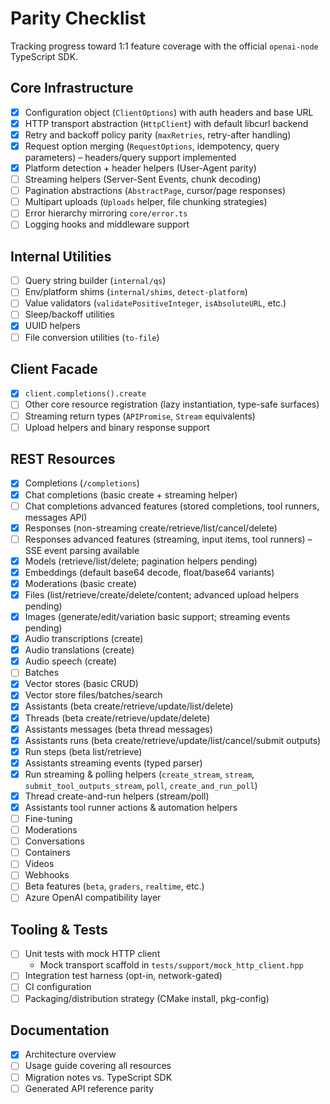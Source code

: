 # Parity Checklist

Tracking progress toward 1:1 feature coverage with the official `openai-node` TypeScript SDK.

## Core Infrastructure
- [x] Configuration object (`ClientOptions`) with auth headers and base URL
- [x] HTTP transport abstraction (`HttpClient`) with default libcurl backend
- [x] Retry and backoff policy parity (`maxRetries`, retry-after handling)
- [x] Request option merging (`RequestOptions`, idempotency, query parameters) – headers/query support implemented
- [x] Platform detection + header helpers (User-Agent parity)
- [ ] Streaming helpers (Server-Sent Events, chunk decoding)
- [ ] Pagination abstractions (`AbstractPage`, cursor/page responses)
- [ ] Multipart uploads (`Uploads` helper, file chunking strategies)
- [ ] Error hierarchy mirroring `core/error.ts`
- [ ] Logging hooks and middleware support

## Internal Utilities
- [ ] Query string builder (`internal/qs`)
- [ ] Env/platform shims (`internal/shims`, `detect-platform`)
- [ ] Value validators (`validatePositiveInteger`, `isAbsoluteURL`, etc.)
- [ ] Sleep/backoff utilities
- [x] UUID helpers
- [ ] File conversion utilities (`to-file`)

## Client Facade
- [x] `client.completions().create`
- [ ] Other core resource registration (lazy instantiation, type-safe surfaces)
- [ ] Streaming return types (`APIPromise`, `Stream` equivalents)
- [ ] Upload helpers and binary response support

## REST Resources
- [x] Completions (`/completions`)
- [x] Chat completions (basic create + streaming helper)
- [ ] Chat completions advanced features (stored completions, tool runners, messages API)
- [x] Responses (non-streaming create/retrieve/list/cancel/delete)
- [ ] Responses advanced features (streaming, input items, tool runners) – SSE event parsing available
- [x] Models (retrieve/list/delete; pagination helpers pending)
- [x] Embeddings (default base64 decode, float/base64 variants)
- [x] Moderations (basic create)
- [x] Files (list/retrieve/create/delete/content; advanced upload helpers pending)
- [x] Images (generate/edit/variation basic support; streaming events pending)
- [x] Audio transcriptions (create)
- [x] Audio translations (create)
- [x] Audio speech (create)
- [ ] Batches
- [x] Vector stores (basic CRUD)
- [x] Vector store files/batches/search
- [x] Assistants (beta create/retrieve/update/list/delete)
- [x] Threads (beta create/retrieve/update/delete)
- [x] Assistants messages (beta thread messages)
- [x] Assistants runs (beta create/retrieve/update/list/cancel/submit outputs)
- [x] Run steps (beta list/retrieve)
- [x] Assistants streaming events (typed parser)
- [x] Run streaming & polling helpers (`create_stream`, `stream`, `submit_tool_outputs_stream`, `poll`, `create_and_run_poll`)
- [x] Thread create-and-run helpers (stream/poll)
- [x] Assistants tool runner actions & automation helpers
- [ ] Fine-tuning
- [ ] Moderations
- [ ] Conversations
- [ ] Containers
- [ ] Videos
- [ ] Webhooks
- [ ] Beta features (`beta`, `graders`, `realtime`, etc.)
- [ ] Azure OpenAI compatibility layer

## Tooling & Tests
- [ ] Unit tests with mock HTTP client
  - Mock transport scaffold in `tests/support/mock_http_client.hpp`
- [ ] Integration test harness (opt-in, network-gated)
- [ ] CI configuration
- [ ] Packaging/distribution strategy (CMake install, pkg-config)

## Documentation
- [x] Architecture overview
- [ ] Usage guide covering all resources
- [ ] Migration notes vs. TypeScript SDK
- [ ] Generated API reference parity
